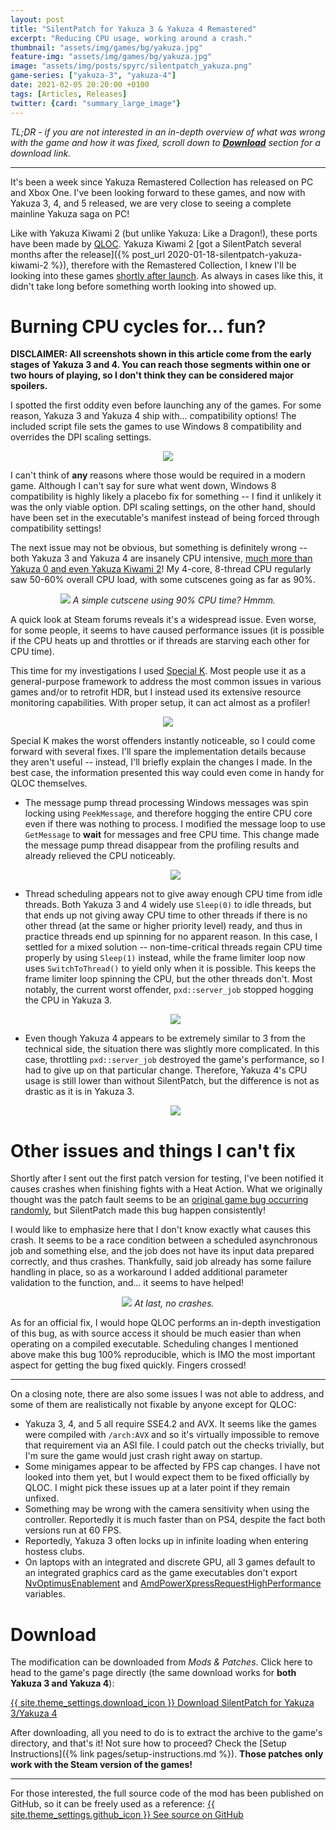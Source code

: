 ```yaml
---
layout: post
title: "SilentPatch for Yakuza 3 & Yakuza 4 Remastered"
excerpt: "Reducing CPU usage, working around a crash."
thumbnail: "assets/img/games/bg/yakuza.jpg"
feature-img: "assets/img/games/bg/yakuza.jpg"
image: "assets/img/posts/spyrc/silentpatch_yakuza.png"
game-series: ["yakuza-3", "yakuza-4"]
date: 2021-02-05 20:20:00 +0100
tags: [Articles, Releases]
twitter: {card: "summary_large_image"}
---
```


*TL;DR - if you are not interested in an in-depth overview of what was wrong with the game and how it was fixed,
scroll down to [**Download**](#download) section for a download link.*

***

It's been a week since Yakuza Remastered Collection has released on PC and Xbox One. I've been looking forward to these games,
and now with Yakuza 3, 4, and 5 released, we are very close to seeing a complete mainline Yakuza saga on PC!

Like with Yakuza Kiwami 2 (but unlike Yakuza: Like a Dragon!), these ports have been made by [QLOC](https://q-loc.com/).
Yakuza Kiwami 2 [got a SilentPatch several months after the release]({% post_url 2020-01-18-silentpatch-yakuza-kiwami-2 %}),
therefore with the Remastered Collection, I knew I'll be looking into these games
[shortly after launch](https://twitter.com/__silent_/status/1354847807941849091).
As always in cases like this, it didn't take long before something worth looking into showed up.

# Burning CPU cycles for... fun?

**DISCLAIMER: All screenshots shown in this article come from the early stages of Yakuza 3 and 4.
You can reach those segments within one or two hours of playing, so I don't think they can be considered major spoilers.**

I spotted the first oddity even before launching any of the games. For some reason, Yakuza 3 and Yakuza 4 ship with... compatibility options!
The included script file sets the games to use Windows 8 compatibility and overrides the DPI scaling settings.

<p align="center">
<img src="{% link assets/img/posts/spyrc/win8-compat.png %}">
</p>

I can't think of **any** reasons where those would be required in a modern game. Although I can't say for sure what went down,
Windows 8 compatibility is highly likely a placebo fix for something -- I find it unlikely it was the only viable option.
DPI scaling settings, on the other hand, should have been set in the executable's manifest instead of being forced through compatibility settings!

The next issue may not be obvious, but something is definitely wrong -- both Yakuza 3 and Yakuza 4 are insanely CPU intensive,
[much more than Yakuza 0 and even Yakuza Kiwami 2](https://twitter.com/__silent_/status/1355595366327066626)!
My 4-core, 8-thread CPU regularly saw 50-60% overall CPU load, with some cutscenes going as far as 90%.

<p align="center">
<img src="{% link assets/img/posts/spyrc/y3-cpu-usage.jfif %}">
<em>A simple cutscene using 90% CPU time? Hmmm.</em>
</p>

A quick look at Steam forums reveals it's a widespread issue. Even worse, for some people, it seems to have caused performance issues
(it is possible if the CPU heats up and throttles or if threads are starving each other for CPU time).

This time for my investigations I used [Special K](https://special-k.info/). Most people use it as a general-purpose framework
to address the most common issues in various games and/or to retrofit HDR, but I instead used its extensive resource monitoring capabilities.
With proper setup, it can act almost as a profiler!

<p align="center">
<img src="{% link assets/img/posts/spyrc/Yakuza3_yVQSYbuTtT.jpg %}">
</p>

Special K makes the worst offenders instantly noticeable, so I could come forward with several fixes. I'll spare the implementation details
because they aren't useful -- instead, I'll briefly explain the changes I made. In the best case, the information presented this way could
even come in handy for QLOC themselves.

* The message pump thread processing Windows messages was spin locking using `PeekMessage`, and therefore hogging the entire CPU core even if there
  was nothing to process. I modified the message loop to use `GetMessage` to **wait** for messages and free CPU time.
  This change made the message pump thread disappear from the profiling results and already relieved the CPU noticeably.
    <p align="center">
    <img src="{% link assets/img/posts/spyrc/Yakuza3.exe.unpacked_Rw9YqDYIaG.jpg %}">
    </p>
* Thread scheduling appears not to give away enough CPU time from idle threads. Both Yakuza 3 and 4 widely use `Sleep(0)` to idle threads,
  but that ends up not giving away CPU time to other threads if there is no other thread (at the same or higher priority level) ready,
  and thus in practice threads end up spinning for no apparent reason. In this case, I settled for a mixed solution -- non-time-critical threads
  regain CPU time properly by using `Sleep(1)` instead, while the frame limiter loop now uses `SwitchToThread()` to yield only when it is possible.
  This keeps the frame limiter loop spinning the CPU, but the other threads don't. Most notably, the current worst offender, `pxd::server_job`
  stopped hogging the CPU in Yakuza 3.
    <p align="center">
    <img src="{% link assets/img/posts/spyrc/Yakuza3.exe.unpacked_gHukXwkcly.jpg %}">
    </p>
* Even though Yakuza 4 appears to be extremely similar to 3 from the technical side, the situation there was slightly more complicated.
  In this case, throttling `pxd::server_job` destroyed the game's performance, so I had to give up on that particular change.
  Therefore, Yakuza 4's CPU usage is still lower than without SilentPatch, but the difference is not as drastic as it is in Yakuza 3.
    <p align="center">
    <img src="{% link assets/img/posts/spyrc/Yakuza4.exe.unpacked_R9ffXIsicf.jpg %}">
    </p>

# Other issues and things I can't fix

Shortly after I sent out the first patch version for testing, I've been notified it causes crashes when finishing fights with a Heat Action.
What we originally thought was the patch fault seems to be an [original game bug occurring randomly](https://twitter.com/__silent_/status/1356311638509543427),
but SilentPatch made this bug happen consistently!

I would like to emphasize here that I don't know exactly what causes this crash. It seems to be a race condition between a scheduled asynchronous
job and something else, and the job does not have its input data prepared correctly, and thus crashes. Thankfully, said job already has some failure handling in place,
so as a workaround I added additional parameter validation to the function, and... it seems to have helped!
<p align="center">
<img src="{% link assets/img/posts/spyrc/Yakuza3.exe.unpacked_iZtebt5zR0.jpg %}">
<em>At last, no crashes.</em>
</p>

As for an official fix, I would hope QLOC performs an in-depth investigation of this bug, as with source access it should be much easier
than when operating on a compiled executable. Scheduling changes I mentioned above make this bug 100% reproducible,
which is IMO the most important aspect for getting the bug fixed quickly. Fingers crossed!

***

On a closing note, there are also some issues I was not able to address, and some of them are realistically not fixable by anyone except for QLOC:
* Yakuza 3, 4, and 5 all require SSE4.2 and AVX. It seems like the games were compiled with `/arch:AVX` and so it's virtually impossible to remove that requirement
  via an ASI file. I could patch out the checks trivially, but I'm sure the game would just crash right away on startup.
* Some minigames appear to be affected by FPS cap changes. I have not looked into them yet, but I would expect them to be fixed officially by QLOC.
  I might pick these issues up at a later point if they remain unfixed.
* Something may be wrong with the camera sensitivity when using the controller. Reportedly it is much faster than on PS4, despite the fact both versions run at 60 FPS.
* Reportedly, Yakuza 3 often locks up in infinite loading when entering hostess clubs.
* On laptops with an integrated and discrete GPU, all 3 games default to an integrated graphics card as the game executables don't
export [NvOptimusEnablement](https://docs.nvidia.com/gameworks/content/technologies/desktop/optimus.htm) and
[AmdPowerXpressRequestHighPerformance](https://gpuopen.com/learn/amdpowerxpressrequesthighperformance/) variables.

# Download

The modification can be downloaded from *Mods & Patches*. Click here to head to the game's page directly (the same download works for **both Yakuza 3 and Yakuza 4**):

<a href="{% link _games/yakuza/yakuza-3.md %}#silentpatch" class="button" target="_blank">{{ site.theme_settings.download_icon }} Download SilentPatch for Yakuza 3/Yakuza 4</a>

After downloading, all you need to do is to extract the archive to the game's directory, and that's it! Not sure how to proceed? Check the [Setup Instructions]({% link pages/setup-instructions.md %}).
**Those patches only work with the Steam version of the games!**

***

For those interested, the full source code of the mod has been published on GitHub, so it can be freely used as a reference:
<a href="https://github.com/CookiePLMonster/SilentPatchYRC" class="button github" target="_blank">{{ site.theme_settings.github_icon }} See source on GitHub</a>
